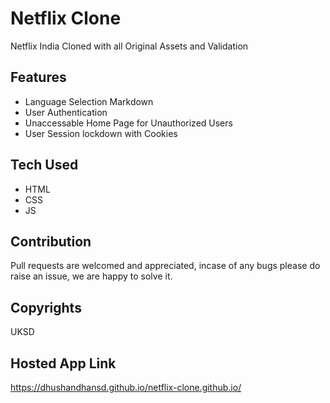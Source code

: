 # Netflix Clone
Netflix India Cloned with all Original Assets and Validation

## Features
 - Language Selection Markdown
 - User Authentication 
 - Unaccessable Home Page for Unauthorized Users
 - User Session lockdown with Cookies

## Tech Used
 - HTML
 - CSS
 - JS

## Contribution 
Pull requests are welcomed and appreciated, incase of any bugs please do raise an issue, we are happy to solve it.

## Copyrights
UKSD

## Hosted App Link
https://dhushandhansd.github.io/netflix-clone.github.io/
